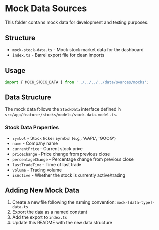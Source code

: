 # Mock Data Sources

This folder contains mock data for development and testing purposes.

## Structure

- `mock-stock-data.ts` - Mock stock market data for the dashboard
- `index.ts` - Barrel export file for clean imports

## Usage

```typescript
import { MOCK_STOCK_DATA } from '../../../../data/sources/mocks';
```

## Data Structure

The mock data follows the `StockData` interface defined in `src/app/features/stocks/models/stock-data.model.ts`.

### Stock Data Properties

- `symbol` - Stock ticker symbol (e.g., 'AAPL', 'GOOG')
- `name` - Company name
- `currentPrice` - Current stock price
- `priceChange` - Price change from previous close
- `percentageChange` - Percentage change from previous close
- `lastTradeTime` - Time of last trade
- `volume` - Trading volume
- `isActive` - Whether the stock is currently active/trading

## Adding New Mock Data

1. Create a new file following the naming convention: `mock-[data-type]-data.ts`
2. Export the data as a named constant
3. Add the export to `index.ts`
4. Update this README with the new data structure 